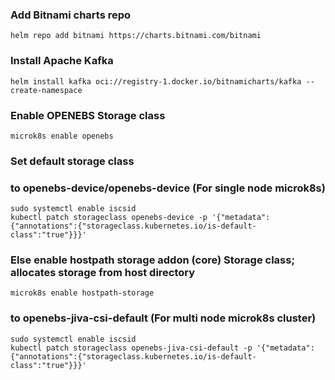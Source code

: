 ### Add Bitnami charts repo
```
helm repo add bitnami https://charts.bitnami.com/bitnami
```
### Install Apache Kafka
```
helm install kafka oci://registry-1.docker.io/bitnamicharts/kafka --create-namespace
```
### Enable OPENEBS Storage class
```
microk8s enable openebs
``` 
### Set default storage class 
### to openebs-device/openebs-device (For single node microk8s)
```
sudo systemctl enable iscsid
kubectl patch storageclass openebs-device -p '{"metadata": {"annotations":{"storageclass.kubernetes.io/is-default-class":"true"}}}'
```
### Else enable hostpath storage addon (core) Storage class; allocates storage from host directory
```
microk8s enable hostpath-storage     
```
### to openebs-jiva-csi-default (For multi node microk8s cluster)
```
sudo systemctl enable iscsid
kubectl patch storageclass openebs-jiva-csi-default -p '{"metadata": {"annotations":{"storageclass.kubernetes.io/is-default-class":"true"}}}'
```
